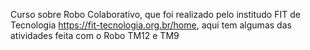 Curso sobre Robo Colaborativo, que foi realizado pelo institudo FIT de Tecnologia https://fit-tecnologia.org.br/home, aqui tem algumas das atividades feita com o Robo TM12 e TM9
